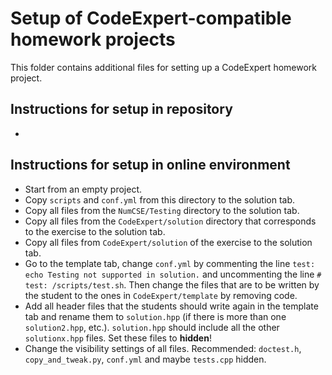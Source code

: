 # Setup of CodeExpert-compatible homework projects

This folder contains additional files for setting up a CodeExpert homework project.

## Instructions for setup in repository
- 

## Instructions for setup in online environment
- Start from an empty project.
- Copy `scripts` and `conf.yml` from this directory to the solution tab.
- Copy all files from the `NumCSE/Testing` directory to the solution tab.
- Copy all files from the `CodeExpert/solution` directory that corresponds to the exercise to the solution tab.
- Copy all files from `CodeExpert/solution` of the exercise to the solution tab.
- Go to the template tab, change `conf.yml` by commenting the line `test: echo Testing not supported in solution.` and uncommenting the line `# test: /scripts/test.sh`. Then change the files that are to be written by the student to the ones in `CodeExpert/template` by removing code.
- Add all header files that the students should write again in the template tab and rename them to `solution.hpp` (if there is more than one `solution2.hpp`, etc.). `solution.hpp` should include all the other `solutionx.hpp` files. Set these files to **hidden**! 
- Change the visibility settings of all files. Recommended: `doctest.h`, `copy_and_tweak.py`, `conf.yml` and maybe `tests.cpp` hidden.
